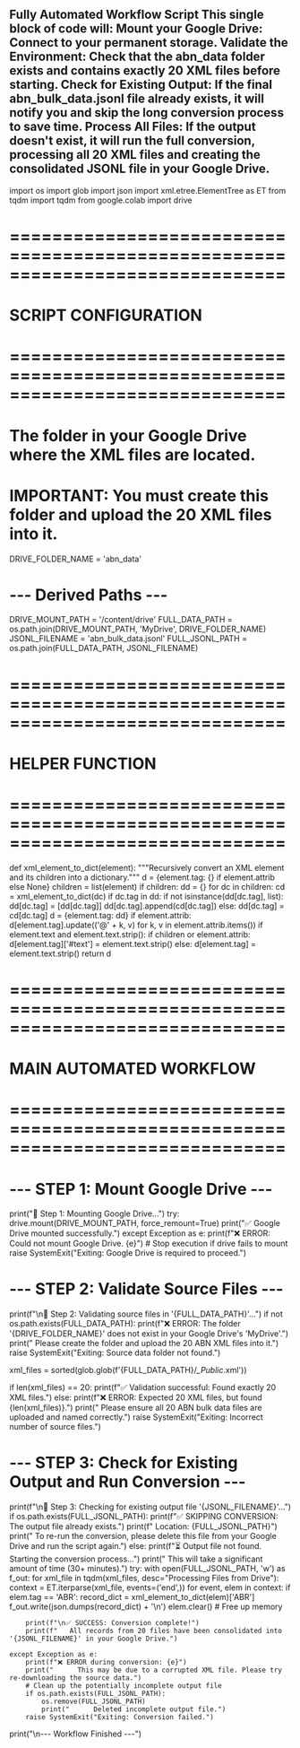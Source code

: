 Fully Automated Workflow Script
This single block of code will:
Mount your Google Drive: Connect to your permanent storage.
Validate the Environment: Check that the abn_data folder exists and contains exactly 20 XML files before starting.
Check for Existing Output: If the final abn_bulk_data.jsonl file already exists, it will notify you and skip the long conversion process to save time.
Process All Files: If the output doesn't exist, it will run the full conversion, processing all 20 XML files and creating the consolidated JSONL file in your Google Drive.
---
import os
import glob
import json
import xml.etree.ElementTree as ET
from tqdm import tqdm
from google.colab import drive

# ==============================================================================
# SCRIPT CONFIGURATION
# ==============================================================================
# The folder in your Google Drive where the XML files are located.
# IMPORTANT: You must create this folder and upload the 20 XML files into it.
DRIVE_FOLDER_NAME = 'abn_data'

# --- Derived Paths ---
DRIVE_MOUNT_PATH = '/content/drive'
FULL_DATA_PATH = os.path.join(DRIVE_MOUNT_PATH, 'MyDrive', DRIVE_FOLDER_NAME)
JSONL_FILENAME = 'abn_bulk_data.jsonl'
FULL_JSONL_PATH = os.path.join(FULL_DATA_PATH, JSONL_FILENAME)

# ==============================================================================
# HELPER FUNCTION
# ==============================================================================
def xml_element_to_dict(element):
    """Recursively convert an XML element and its children into a dictionary."""
    d = {element.tag: {} if element.attrib else None}
    children = list(element)
    if children:
        dd = {}
        for dc in children:
            cd = xml_element_to_dict(dc)
            if dc.tag in dd:
                if not isinstance(dd[dc.tag], list):
                    dd[dc.tag] = [dd[dc.tag]]
                dd[dc.tag].append(cd[dc.tag])
            else:
                dd[dc.tag] = cd[dc.tag]
        d = {element.tag: dd}
    if element.attrib:
        d[element.tag].update(('@' + k, v) for k, v in element.attrib.items())
    if element.text and element.text.strip():
        if children or element.attrib:
            d[element.tag]['#text'] = element.text.strip()
        else:
            d[element.tag] = element.text.strip()
    return d

# ==============================================================================
# MAIN AUTOMATED WORKFLOW
# ==============================================================================

# --- STEP 1: Mount Google Drive ---
print("🔄 Step 1: Mounting Google Drive...")
try:
    drive.mount(DRIVE_MOUNT_PATH, force_remount=True)
    print("✅ Google Drive mounted successfully.")
except Exception as e:
    print(f"❌ ERROR: Could not mount Google Drive. {e}")
    # Stop execution if drive fails to mount
    raise SystemExit("Exiting: Google Drive is required to proceed.")

# --- STEP 2: Validate Source Files ---
print(f"\n🔄 Step 2: Validating source files in '{FULL_DATA_PATH}'...")
if not os.path.exists(FULL_DATA_PATH):
    print(f"❌ ERROR: The folder '{DRIVE_FOLDER_NAME}' does not exist in your Google Drive's 'MyDrive'.")
    print("      Please create the folder and upload the 20 ABN XML files into it.")
    raise SystemExit("Exiting: Source data folder not found.")

xml_files = sorted(glob.glob(f'{FULL_DATA_PATH}/*_Public*.xml'))

if len(xml_files) == 20:
    print(f"✅ Validation successful: Found exactly 20 XML files.")
else:
    print(f"❌ ERROR: Expected 20 XML files, but found {len(xml_files)}.")
    print("      Please ensure all 20 ABN bulk data files are uploaded and named correctly.")
    raise SystemExit("Exiting: Incorrect number of source files.")

# --- STEP 3: Check for Existing Output and Run Conversion ---
print(f"\n🔄 Step 3: Checking for existing output file '{JSONL_FILENAME}'...")
if os.path.exists(FULL_JSONL_PATH):
    print(f"✅ SKIPPING CONVERSION: The output file already exists.")
    print(f"   Location: {FULL_JSONL_PATH}")
    print("   To re-run the conversion, please delete this file from your Google Drive and run the script again.")
else:
    print(f"⏳ Output file not found. Starting the conversion process...")
    print("   This will take a significant amount of time (30+ minutes).")
    try:
        with open(FULL_JSONL_PATH, 'w') as f_out:
            for xml_file in tqdm(xml_files, desc="Processing Files from Drive"):
                context = ET.iterparse(xml_file, events=('end',))
                for event, elem in context:
                    if elem.tag == 'ABR':
                        record_dict = xml_element_to_dict(elem)['ABR']
                        f_out.write(json.dumps(record_dict) + '\n')
                        elem.clear() # Free up memory

        print(f"\n✅ SUCCESS: Conversion complete!")
        print(f"   All records from 20 files have been consolidated into '{JSONL_FILENAME}' in your Google Drive.")

    except Exception as e:
        print(f"❌ ERROR during conversion: {e}")
        print("      This may be due to a corrupted XML file. Please try re-downloading the source data.")
        # Clean up the potentially incomplete output file
        if os.path.exists(FULL_JSONL_PATH):
            os.remove(FULL_JSONL_PATH)
            print("      Deleted incomplete output file.")
        raise SystemExit("Exiting: Conversion failed.")

print("\n--- Workflow Finished ---")
